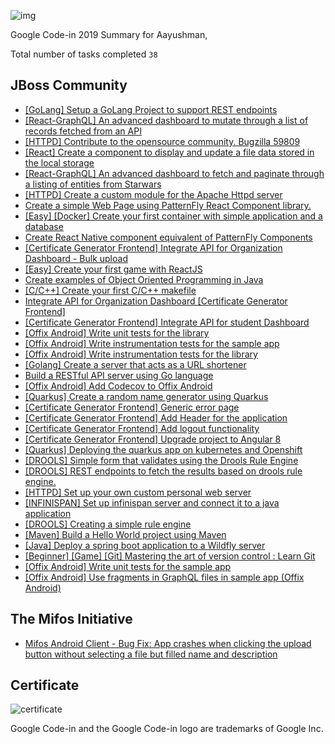 ![img](https://ci3.googleusercontent.com/proxy/8SB0OTaJMbgVRgmI1e9Af4qVjBKXM2llo4GbW9Cltcz_o-OWKgBWJ9wTsDXy21vQ30AQlsMf1qAORAQ1Yz2BJg943QgjCaL-jlxS8M6hbbrBCsbRMw=s0-d-e1-ft#https://storage.googleapis.com/codein-static/codein-logo-email.png)

Google Code-in 2019 Summary for Aayushman,

Total number of tasks completed `38`

## **JBoss Community**

*   [[GoLang] Setup a GoLang Project to support REST endpoints](https://codein.withgoogle.com/archive/2019/t/5349326289633280/)
*   [[React-GraphQL] An advanced dashboard to mutate through a list of records fetched from an API](https://codein.withgoogle.com/archive/2019/t/5458736689184768/)
*   [[HTTPD] Contribute to the opensource community. Bugzilla 59809](https://codein.withgoogle.com/archive/2019/t/4689683066388480/)
*   [[React] Create a component to display and update a file data stored in the local storage](https://codein.withgoogle.com/archive/2019/t/6217212210184192/)
*   [[React-GraphQL] An advanced dashboard to fetch and paginate through a listing of entities from Starwars](https://codein.withgoogle.com/archive/2019/t/6432110059978752/)
*   [[HTTPD] Create a custom module for the Apache Httpd server](https://codein.withgoogle.com/archive/2019/t/5371370712596480/)
*   [Create a simple Web Page using PatternFly React Component library.](https://codein.withgoogle.com/archive/2019/t/5415534854668288/)
*   [[Easy] [Docker] Create your first container with simple application and a database](https://codein.withgoogle.com/archive/2019/t/5704941998440448/)
*   [Create React Native component equivalent of PatternFly Components](https://codein.withgoogle.com/archive/2019/t/5929224720875520/)
*   [[Certificate Generator Frontend] Integrate API for Organization Dashboard - Bulk upload](https://codein.withgoogle.com/archive/2019/t/5103190404497408/)
*   [[Easy] Create your first game with ReactJS](https://codein.withgoogle.com/archive/2019/t/4675510781607936/)
*   [Create examples of Object Oriented Programming in Java](https://codein.withgoogle.com/archive/2019/t/5100596202307584/)
*   [[C/C++] Create your first C/C++ makefile](https://codein.withgoogle.com/archive/2019/t/5404991515262976/)
*   [Integrate API for Organization Dashboard [Certificate Generator Frontend]](https://codein.withgoogle.com/archive/2019/t/6446566517243904/)
*   [[Certificate Generator Frontend] Integrate API for student Dashboard](https://codein.withgoogle.com/archive/2019/t/4792603535474688/)
*   [[Offix Android] Write unit tests for the library](https://codein.withgoogle.com/archive/2019/t/5421436508831744/)
*   [[Offix Android] Write instrumentation tests for the sample app](https://codein.withgoogle.com/archive/2019/t/6226298616152064/)
*   [[Offix Android] Write instrumentation tests for the library](https://codein.withgoogle.com/archive/2019/t/5032864643547136/)
*   [[Golang] Create a server that acts as a URL shortener](https://codein.withgoogle.com/archive/2019/t/6311127072374784/)
*   [Build a RESTful API server using Go language](https://codein.withgoogle.com/archive/2019/t/4516771978018816/)
*   [[Offix Android] Add Codecov to Offix Android](https://codein.withgoogle.com/archive/2019/t/6259833586581504/)
*   [[Quarkus] Create a random name generator using Quarkus](https://codein.withgoogle.com/archive/2019/t/5432164095623168/)
*   [[Certificate Generator Frontend] Generic error page](https://codein.withgoogle.com/archive/2019/t/6571755687116800/)
*   [[Certificate Generator Frontend] Add Header for the application](https://codein.withgoogle.com/archive/2019/t/5654132837318656/)
*   [[Certificate Generator Frontend] Add logout functionality](https://codein.withgoogle.com/archive/2019/t/6615230822481920/)
*   [[Certificate Generator Frontend] Upgrade project to Angular 8](https://codein.withgoogle.com/archive/2019/t/5370242008612864/)
*   [[Quarkus] Deploying the quarkus app on kubernetes and Openshift](https://codein.withgoogle.com/archive/2019/t/4801033146990592/)
*   [[DROOLS] Simple form that validates using the Drools Rule Engine](https://codein.withgoogle.com/archive/2019/t/6012740192174080/)
*   [[DROOLS] REST endpoints to fetch the results based on drools rule engine.](https://codein.withgoogle.com/archive/2019/t/6607343148597248/)
*   [[HTTPD] Set up your own custom personal web server](https://codein.withgoogle.com/archive/2019/t/4535982829862912/)
*   [[INFINISPAN] Set up infinispan server and connect it to a java application](https://codein.withgoogle.com/archive/2019/t/6050054901596160/)
*   [[DROOLS] Creating a simple rule engine](https://codein.withgoogle.com/archive/2019/t/4733626755842048/)
*   [[Maven] Build a Hello World project using Maven](https://codein.withgoogle.com/archive/2019/t/6302341414780928/)
*   [[Java] Deploy a spring boot application to a Wildfly server](https://codein.withgoogle.com/archive/2019/t/6520039482589184/)
*   [[Beginner] [Game] [Git] Mastering the art of version control : Learn Git](https://codein.withgoogle.com/archive/2019/t/6200019321880576/)
*   [[Offix Android] Write unit tests for the sample app](https://codein.withgoogle.com/archive/2019/t/6294940380823552/)
*   [[Offix Android] Use fragments in GraphQL files in sample app (Offix Android)](https://codein.withgoogle.com/archive/2019/t/6044761757057024/)

## **The Mifos Initiative**

*   [Mifos Android Client - Bug Fix: App crashes when clicking the upload button without selecting a file but filled name and description](https://codein.withgoogle.com/archive/2019/t/6287413450637312/)

## Certificate

![certificate](https://i.imgur.com/qTlZR0V.png)

Google Code-in and the Google Code-in logo are trademarks of Google Inc.
